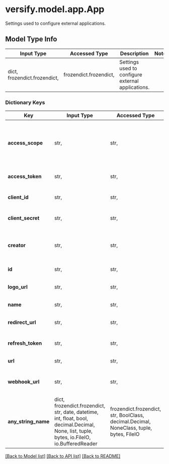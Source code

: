# versify.model.app.App

Settings used to configure external applications.

## Model Type Info
Input Type | Accessed Type | Description | Notes
------------ | ------------- | ------------- | -------------
dict, frozendict.frozendict,  | frozendict.frozendict,  | Settings used to configure external applications. | 

### Dictionary Keys
Key | Input Type | Accessed Type | Description | Notes
------------ | ------------- | ------------- | ------------- | -------------
**access_scope** | str,  | str,  | An application-specific list of permissions associated with the app | [optional] 
**access_token** | str,  | str,  | The access token of the app | [optional] 
**client_id** | str,  | str,  | The client ID of the app | [optional] 
**client_secret** | str,  | str,  | The client secret of the app | [optional] 
**creator** | str,  | str,  | The ID of the user who created the app | [optional] 
**id** | str,  | str,  | The ID of the app | [optional] 
**logo_url** | str,  | str,  | The logo URL of the app | [optional] 
**name** | str,  | str,  | The name of the app | [optional] 
**redirect_url** | str,  | str,  | The redirect URL of the app | [optional] 
**refresh_token** | str,  | str,  | The refresh token of the app | [optional] 
**url** | str,  | str,  | The URL of the app | [optional] 
**webhook_url** | str,  | str,  | The webhook URL of the app | [optional] 
**any_string_name** | dict, frozendict.frozendict, str, date, datetime, int, float, bool, decimal.Decimal, None, list, tuple, bytes, io.FileIO, io.BufferedReader | frozendict.frozendict, str, BoolClass, decimal.Decimal, NoneClass, tuple, bytes, FileIO | any string name can be used but the value must be the correct type | [optional]

[[Back to Model list]](../../README.md#documentation-for-models) [[Back to API list]](../../README.md#documentation-for-api-endpoints) [[Back to README]](../../README.md)

